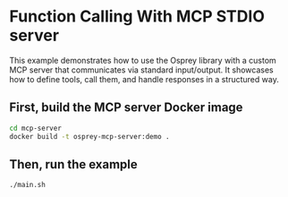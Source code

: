 # Function Calling With MCP STDIO server

This example demonstrates how to use the Osprey library with a custom MCP server that communicates via standard input/output. It showcases how to define tools, call them, and handle responses in a structured way.

## First, build the MCP server Docker image
```bash
cd mcp-server
docker build -t osprey-mcp-server:demo .
```

## Then, run the example    
```bash
./main.sh
```

